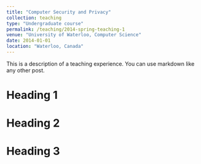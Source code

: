 ```yaml
---
title: "Computer Security and Privacy"
collection: teaching
type: "Undergraduate course"
permalink: /teaching/2014-spring-teaching-1
venue: "University of Waterloo, Computer Science"
date: 2014-01-01
location: "Waterloo, Canada"
---
```


This is a description of a teaching experience. You can use markdown like any other post.

Heading 1
======

Heading 2
======

Heading 3
======
